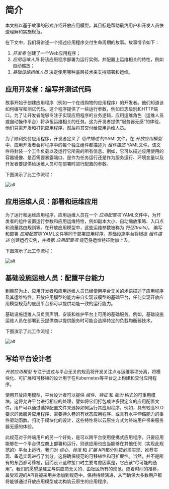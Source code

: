 # 简介

本文档以基于故事的形式介绍开放应用模型。其目标是帮助最终用户和开发人员快速理解和实施规范。

在下文中，我们将讲述一个描述应用程序交付生命周期的故事。故事情节如下：

1. _开发者_ 创建了一个Web应用程序；
2. _应用运维人员_ 将该应用程序部署为运行实例，并配置上运维相关的特性，例如自动缩放；
3. _基础设施运维人员_ 决定使用哪种底层技术来支持部署和运维。

## 应用开发者：编写并测试代码

故事开始于创建应用程序（例如一个在线购物的应用程序）的开发者。他们知道该如何编写和测试代码。这个程序提供了一些运行参数，例如日志级别和HTTP端口。为了让开发者能够专注于实现应用程序的业务逻辑，应用运维角色（运维人员或自动操作平台）将承担运维相关的任务。这为开发者提供“服务器无感”的体验，他们只需开发和打包应用程序，然后将其交付给应用运维人员。

为了顺利交付应用程序，开发者定义了 _组件描述_ 的YAML文件。在 _开放应用模型_ 中，应用开发者会将程序中的每个独立组件都描述为 _组件描述_ YAML文件。该文件将封装一个工作负载以及运行它所需的所有信息。例如，它可以描述应用使用的容器镜像、是否需要暴露端口、是作为任务运行还是作为服务运行、环境变量以及开发者要提供给运维人员可在部署时进行配置的参数。

下图演示了此工作流程：

![alt](./assets/dev2ops.png)

## 应用运维人员：部署和运维应用

为了运行和运维应用程序，应用运维人员在一个 _应用配置项_ YAML文件中，为开发者的组件设置运行参数和应用运维特性，例如副本大小、自动缩放策略、入口点和流量路由规则等。在开放应用模型中，这些运维参数被称为 _特征(traits)_。 编写和部署 _应用配置项_ YAML文件等同于部署应用程序。基础设施平台将根据 _组件描述_ 创建运行实例，并根据 _应用配置项_ 规范将运维特征附加上去。

下图演示了此工作流程：

![alt](./assets/ops-deploy-app.png)

## 基础设施运维人员：配置平台能力

到目前为止，应用开发者和应用运维人员已经使用平台无关的术语描述了应用程序及其运维特性。开放应用模型的能力来自实现该模型的基础平台，任何实现开放应用模型规范的底层平台都可以提供功能一致的运行能力。

基础设施运维人员负责声明、安装和维护平台上可用的基础服务。例如，基础设施运维人员在部署到云提供商以提供服务时可能会选择特定的负载均衡器技术。

下图演示了此工作流程：

![alt](./assets/platform_arch.png)

## 写给平台设计者

_开放应用模型_ 专注于通过与平台无关的规范将开发关注点与运维事项分离，将模块化、可扩展和可移植的设计用于在Kubernetes等平台之上构建和交付应用程序。

使用开放应用模型，平台设计者可以提供 _组件_、_特征_ 和 _能力_ 格式的可重用模块。这将允许平台进行相应的处理，譬如将它们打包成许多预定义的应用配置文件。用户可以通过选择配置文件来选择如何运行其应用程序，例如，具有较高SLO要求的微服务应用程序、需要持久卷的有状态应用程序、或具有水平伸缩能力的事件驱动函数。归功于模块化的设计，这些特性将以云原生方式为终端用户带来服务器无感的体验。

此规范对于终端用户的另一个好处，是可以跨平台使用便携式应用程序。只要应用能够在一个平台供应商上部署和运行，则该应用也应当能够在其他任何（实现此规范的）平台上运行。我们对 _核心_、_标准_ 和 _扩展_ API都分别按必须实现、推荐实现、备选实现进行了划分。这将确保规范的可移植性和可扩展性。当然，并不是所有的东西都可移植，因而设计这种接口时主要考虑因素是，它应该“尽可能的通用”。我们的愿望是建立与供应商无关的、由社区所有的规范，随着时间的推移，最受欢迎的API将被采用并添加到规范中。保持持续演进，从而确保大多数用户都将能够通过开放应用模型成功构筑云原生的应用程序。
